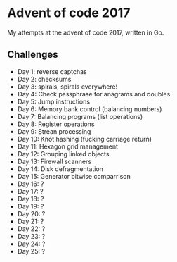 # Advent of code 2017

My attempts at the advent of code 2017, written in Go.

## Challenges
* Day 1: reverse captchas
* Day 2: checksums
* Day 3: spirals, spirals everywhere!
* Day 4: Check passphrase for anagrams and doubles
* Day 5: Jump instructions
* Day 6: Memory bank control (balancing numbers)
* Day 7: Balancing programs (list operations)
* Day 8: Register operations
* Day 9: Strean processing
* Day 10: Knot hashing (fucking carriage return)
* Day 11: Hexagon grid management
* Day 12: Grouping linked objects
* Day 13: Firewall scanners
* Day 14: Disk defragmentation
* Day 15: Generator bitwise comparrison
* Day 16: ?
* Day 17: ?
* Day 18: ?
* Day 19: ?
* Day 20: ?
* Day 21: ?
* Day 22: ?
* Day 23: ?
* Day 24: ?
* Day 25: ?
